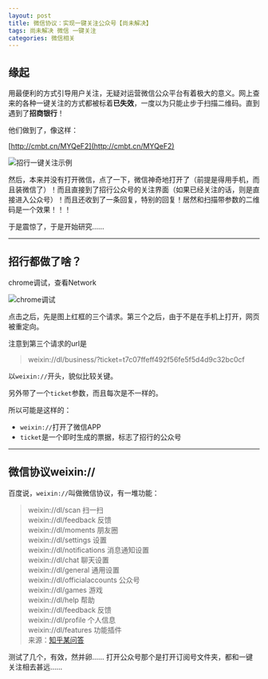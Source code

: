 ```yaml
---
layout: post
title: 微信协议：实现一键关注公众号【尚未解决】
tags: 尚未解决 微信 一键关注
categories: 微信相关
---
```


## 缘起
用最便利的方式引导用户关注，无疑对运营微信公众平台有着极大的意义。网上查来的各种一键关注的方式都被标着**已失效**，一度以为只能止步于扫描二维码。直到遇到了**招商银行**！

他们做到了，像这样：

[http://cmbt.cn/MYQeF2](http://cmbt.cn/MYQeF2)

![招行一键关注示例](http://cl.ly/0n070i3N2N02/Image%202015-12-26%20at%2000.02.55.png)

然后，本来并没有打开微信，点了一下，微信神奇地打开了（前提是得用手机，而且装微信了）！而且直接到了招行公众号的关注界面（如果已经关注的话，则是直接进入公众号）！而且还收到了一条回复，特别的回复！居然和扫描带参数的二维码是一个效果！！！

于是震惊了，于是开始研究……


***
## 招行都做了啥？
chrome调试，查看Network

![chrome调试](http://cl.ly/243O0X221f0g/%E5%B1%8F%E5%B9%95%E5%BF%AB%E7%85%A7%202015-12-26%2000.12.25.png)

点击之后，先是图上红框的三个请求。第三个之后，由于不是在手机上打开，网页被重定向。

注意到第三个请求的url是
> weixin://dl/business/?ticket=t7c07ffeff492f56fe5f5d4d9c32bc0cf

以`weixin://`开头，貌似比较关键。

另外带了一个`ticket`参数，而且每次是不一样的。

所以可能是这样的：
* `weixin://`打开了微信APP
* `ticket`是一个即时生成的票据，标志了招行的公众号


***
## 微信协议weixin://
百度说，`weixin://`叫做微信协议，有一堆功能：
> weixin://dl/scan 扫一扫  
weixin://dl/feedback 反馈  
weixin://dl/moments 朋友圈  
weixin://dl/settings 设置  
weixin://dl/notifications 消息通知设置  
weixin://dl/chat 聊天设置  
weixin://dl/general 通用设置  
weixin://dl/officialaccounts 公众号  
weixin://dl/games 游戏  
weixin://dl/help 帮助  
weixin://dl/feedback 反馈  
weixin://dl/profile 个人信息  
weixin://dl/features 功能插件  
来源：[知乎某问答](http://www.zhihu.com/question/30616809?sort=created)

测试了几个，有效，然并卵…… 打开公众号那个是打开订阅号文件夹，都和一键关注相去甚远……

